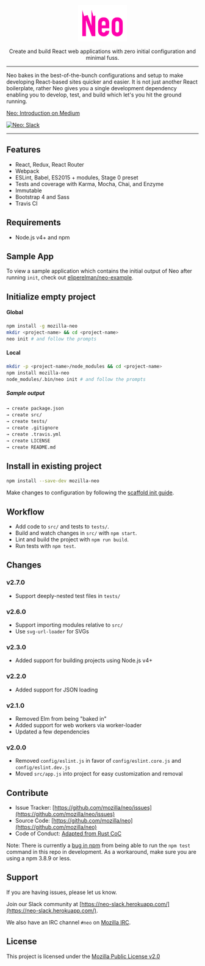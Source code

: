 <p align="center">
  <img src="neo.png" height="96" />
</p>

<p align="center">Create and build React web applications with zero initial configuration and minimal fuss.</p>

---

Neo bakes in the best-of-the-bunch configurations and setup to make developing React-based sites quicker and easier.
It is not just another React boilerplate, rather Neo gives you a single development dependency enabling you to develop,
test, and build which let's you hit the ground running.

[Neo: Introduction on Medium](https://blog.eliperelman.com/neo-8bf3d7325f7)

[![Neo: Slack](https://neo-slack.herokuapp.com/badge.svg)](https://neo-slack.herokuapp.com/)

---

## Features

- React, Redux, React Router
- Webpack
- ESLint, Babel, ES2015 + modules, Stage 0 preset
- Tests and coverage with Karma, Mocha, Chai, and Enzyme
- Immutable
- Bootstrap 4 and Sass
- Travis CI

## Requirements

- Node.js v4+ and npm

## Sample App

To view a sample application which contains the initial output of Neo after
running `init`, check out [eliperelman/neo-example](https://github.com/eliperelman/neo-example).

## Initialize empty project

#### Global

```bash
npm install -g mozilla-neo
mkdir <project-name> && cd <project-name>
neo init # and follow the prompts
```

#### Local

```bash
mkdir -p <project-name>/node_modules && cd <project-name>
npm install mozilla-neo
node_modules/.bin/neo init # and follow the prompts
```

##### Sample output

```bash
→ create package.json
→ create src/
→ create tests/
→ create .gitignore
→ create .travis.yml
→ create LICENSE
→ create README.md
```

## Install in existing project

```bash
npm install --save-dev mozilla-neo
```

Make changes to configuration by following the [scaffold init guide](https://github.com/mozilla/neo/tree/master/commands/init/templates#configuration).

## Workflow

- Add code to `src/` and tests to `tests/`.
- Build and watch changes in `src/` with `npm start`.
- Lint and build the project with `npm run build`.
- Run tests with `npm test`.

## Changes

### v2.7.0

- Support deeply-nested test files in `tests/`

### v2.6.0

- Support importing modules relative to `src/`
- Use `svg-url-loader` for SVGs

### v2.3.0

- Added support for building projects using Node.js v4+

### v2.2.0

- Added support for JSON loading

### v2.1.0

- Removed Elm from being "baked in"
- Added support for web workers via worker-loader
- Updated a few dependencies

### v2.0.0

- Removed `config/eslint.js` in favor of `config/eslint.core.js` and `config/eslint.dev.js`
- Moved `src/app.js` into project for easy customization and removal

## Contribute

- Issue Tracker: [https://github.com/mozilla/neo/issues](https://github.com/mozilla/neo/issues)
- Source Code: [https://github.com/mozilla/neo](https://github.com/mozilla/neo)
- Code of Conduct: [Adapted from Rust CoC](https://www.rust-lang.org/conduct.html)

Note: There is currently a [bug in npm](https://github.com/npm/npm/issues/13385) from being able to run the `npm test`
command in this repo in development. As a workaround, make sure you are using a npm 3.8.9 or less.

## Support

If you are having issues, please let us know.

Join our Slack community at [https://neo-slack.herokuapp.com/](https://neo-slack.herokuapp.com/).

We also have an IRC channel `#neo` on [Mozilla IRC](https://wiki.mozilla.org/IRC).


## License

This project is licensed under the [Mozilla Public License v2.0](https://github.com/mozilla/neo/blob/master/LICENSE)
